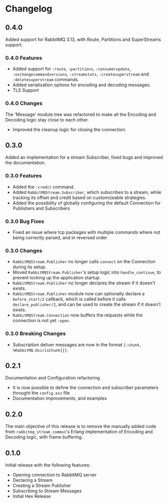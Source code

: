 # Changelog

## 0.4.0

Added support for RabbitMQ 3.13, with Route, Partitions and SuperStreams support.

### 0.4.0 Features

- Added support for `:route`, `:partitions`, `:consumerupdate`, `:exchangecommandversions`, `:streamstats`, `:createsuperstream` and `:deletesuperstream` commands.
- Added serialization options for encoding and decoding messages.
- TLS Support

### 0.4.0 Changes

The 'Message' module tree was refactored to make all the Encoding and Decoding logic stay close to each other.

- Improved the cleanup logic for closing the connection.

## 0.3.0

Added an implementation for a stream Subscriber, fixed bugs and improved the documentation.

### 0.3.0 Features

- Added the `:credit` command.
- Added `RabbitMQStream.Subscriber`, which subscribes to a stream, while tracking its offset and credit based on customizeable strategies.
- Added the possibility of globally configuring the default Connection for Publishers and Subscribers

### 0.3.0 Bug Fixes

- Fixed an issue where tcp packages with multiple commands where not being correctly parsed, and in reversed order

### 0.3.0 Changes

- `RabbitMQStream.Publisher` no longer calls `connect` on the Connection during its setup.
- Moved `RabbitMQStream.Publisher`'s setup logic into `handle_continue`, to prevent locking up the application startup.
- `RabbitMQStream.Publisher` no longer declares the stream if it doesn't exists.
- `RabbitMQStream.Publisher` module now can optionally declare a `before_start/2` callback, which is called before it calls `declare_publisher/2`, and can be used to create the stream if it doesn't exists.
- `RabbitMQStream.Connection` now buffers the requests while the connection is not yet `:open`.

### 0.3.0 Breaking Changes

- Subscription deliver messages are now in the format `{:chunk, %RabbitMQ.OsirisChunk{}}`.

## 0.2.1

Documentation and Configuration refactoring

- It is now possible to define the connection and subscriber parameters throught the `config.exs` file
- Documentation improvements, and examples

## 0.2.0

The main objective of this release is to remove the manually added code from `rabbitmq_stream_common`'s Erlang implementation of Encoding and Decoding logic, with frame buffering.

## 0.1.0

Initial release with the following features:

- Opening connection to RabbitMQ server
- Declaring a Stream
- Creating a Stream Publisher
- Subscribing to Stream Messages
- Initial Hex Release
